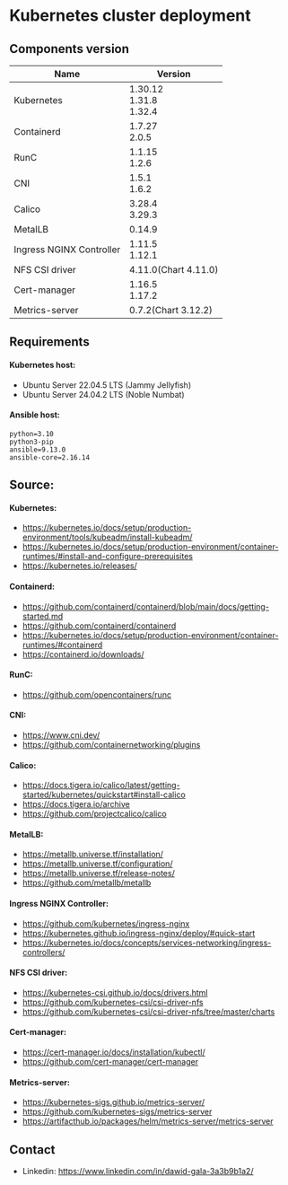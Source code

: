 # Kubernetes cluster deployment


## Components version


Name                     | Version              |
-------------------------|----------------------|
Kubernetes               | 1.30.12<br>1.31.8<br>1.32.4      |
Containerd               | 1.7.27<br>2.0.5       |
RunC                     | 1.1.15<br>1.2.6       |
CNI                      | 1.5.1<br>1.6.2        |
Calico                   | 3.28.4<br>3.29.3      |
MetalLB                  | 0.14.9               |
Ingress NGINX Controller | 1.11.5<br>1.12.1      |
NFS CSI driver           | 4.11.0(Chart 4.11.0)   |
Cert-manager             | 1.16.5<br>1.17.2        |
Metrics-server           | 0.7.2(Chart 3.12.2)  |



## Requirements

#### Kubernetes host:
- Ubuntu Server 22.04.5 LTS (Jammy Jellyfish)
- Ubuntu Server 24.04.2 LTS (Noble Numbat)

#### Ansible host:
```console
python=3.10 
python3-pip
ansible=9.13.0
ansible-core=2.16.14
```

## Source:

#### Kubernetes:
- https://kubernetes.io/docs/setup/production-environment/tools/kubeadm/install-kubeadm/
- https://kubernetes.io/docs/setup/production-environment/container-runtimes/#install-and-configure-prerequisites
- https://kubernetes.io/releases/

#### Containerd:
- https://github.com/containerd/containerd/blob/main/docs/getting-started.md
- https://github.com/containerd/containerd 
- https://kubernetes.io/docs/setup/production-environment/container-runtimes/#containerd
- https://containerd.io/downloads/

#### RunC:
- https://github.com/opencontainers/runc

#### CNI:
- https://www.cni.dev/
- https://github.com/containernetworking/plugins

#### Calico:
- https://docs.tigera.io/calico/latest/getting-started/kubernetes/quickstart#install-calico
- https://docs.tigera.io/archive
- https://github.com/projectcalico/calico

#### MetalLB:
- https://metallb.universe.tf/installation/
- https://metallb.universe.tf/configuration/
- https://metallb.universe.tf/release-notes/
- https://github.com/metallb/metallb

#### Ingress NGINX Controller:
- https://github.com/kubernetes/ingress-nginx
- https://kubernetes.github.io/ingress-nginx/deploy/#quick-start
- https://kubernetes.io/docs/concepts/services-networking/ingress-controllers/

#### NFS CSI driver:
- https://kubernetes-csi.github.io/docs/drivers.html
- https://github.com/kubernetes-csi/csi-driver-nfs
- https://github.com/kubernetes-csi/csi-driver-nfs/tree/master/charts

#### Cert-manager:
- https://cert-manager.io/docs/installation/kubectl/
- https://github.com/cert-manager/cert-manager

#### Metrics-server:
- https://kubernetes-sigs.github.io/metrics-server/
- https://github.com/kubernetes-sigs/metrics-server
- https://artifacthub.io/packages/helm/metrics-server/metrics-server


## Contact
- Linkedin: https://www.linkedin.com/in/dawid-gala-3a3b9b1a2/